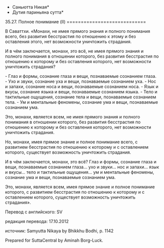 * Саньютта Никая*
* Дутия париньяна сутта*

35\.27\. Полное понимание \(II\)
\=\=\=\=\=\=\=\=\=\=\=\=\=\=\=\=\=\=\=\=\=\=\=\=\=\=\=\=

В Саваттхи\. «Монахи, не имея прямого знания и полного понимания всего, без развития бесстрастия по отношению к этому и без оставления этого, нет возможности уничтожить страдания\.

И в чём заключается, монахи, это всё, не имея прямого знания и полного понимания в отношении которого, без развития бесстрастия по отношению к которому и без оставления которого, нет возможности уничтожить страдания?

\- Глаз и формы, сознание глаза и вещи, познаваемые сознанием глаза\.
\- Ухо и звуки, сознание уха и вещи, познаваемые сознанием уха\.
\- Нос и запахи, сознание носа и вещи, познаваемые сознанием носа\.
\- Язык и вкусы, сознание языка и вещи, познаваемые сознанием языка\.
\- Тело и тактильные ощущения, сознание тела и вещи, познаваемые сознанием тела\.
\- Ум и ментальные феномены, сознание ума и вещи, познаваемые сознанием ума\.

Это, монахи, является всем, не имея прямого знания и полного понимания в отношении которого, без развития бесстрастия по отношению к которому и без оставления которого, нет возможности уничтожить страдания\.

Но, монахи, имея прямое знание и полное понимание всего, с развитием бесстрастия по отношению к которому и с оставлением которого, существует возможность уничтожить страдания\.

И в чём заключается, монахи, это всё? Глаз и формы, сознание глаза и вещи, познаваемые сознанием глаза… ухо и звуки… нос и запахи… язык и вкусы… тело и тактильные ощущения… ум и ментальные феномены, сознание ума и вещи, познаваемые сознанием ума\.

Это, монахи, является всем, имея прямое знание и полное понимание которого, с развитием бесстрастия по отношению к которому и с оставлением которого, существует возможность уничтожить страдания»\.

Перевод с английского: SV

редакция перевода: 17\.10\.2012

источник: Samyutta Nikaya by Bhikkhu Bodhi, p\. 1142

Prepared for SuttaCentral by Aminah Borg\-Luck\.